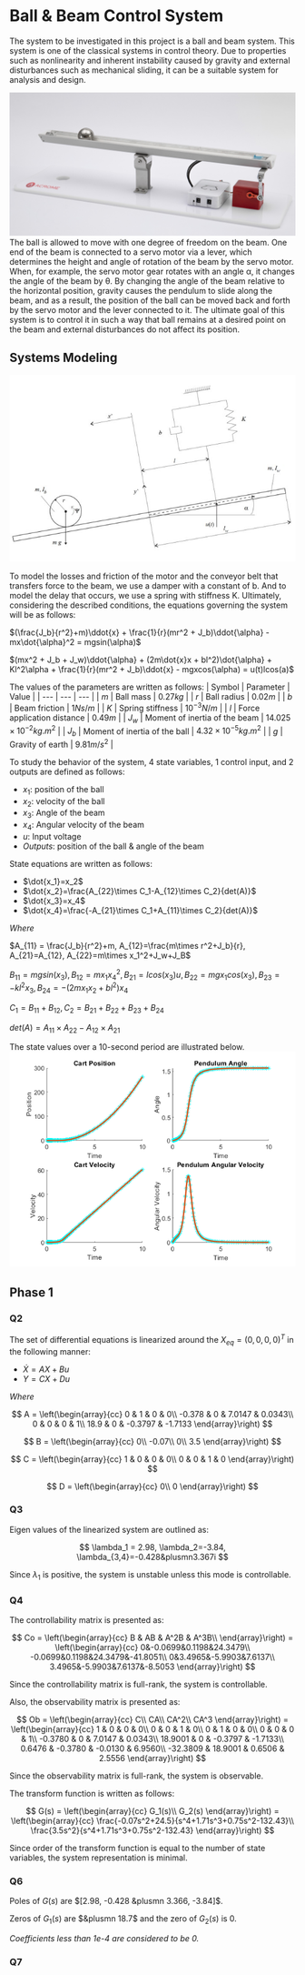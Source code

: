 # Ball & Beam Control System
The system to be investigated in this project is a ball and beam system. This system is one of the classical systems in control theory. Due to properties such as nonlinearity and inherent instability caused by gravity and external disturbances such as mechanical sliding, it can be a suitable system for analysis and design.

<img src="/readme_images/ball_beam.jpg">
The ball is allowed to move with one degree of freedom on the beam. One end of the beam is connected to a servo motor via a lever, which determines the height and angle of rotation of the beam by the servo motor. When, for example, the servo motor gear rotates with an angle α, it changes the angle of the beam by θ. By changing the angle of the beam relative to the horizontal position, gravity causes the pendulum to slide along the beam, and as a result, the position of the ball can be moved back and forth by the servo motor and the lever connected to it. The ultimate goal of this system is to control it in such a way that ball remains at a desired point on the beam and external disturbances do not affect its position.

## Systems Modeling
<img src="/readme_images/model.jpg">

To model the losses and friction of the motor and the conveyor belt that transfers force to the beam, we use a damper with a constant of b. And to model the delay that occurs, we use a spring with stiffness K. Ultimately, considering the described conditions, the equations governing the system will be as follows:

$(\frac{J_b}{r^2}+m)\ddot{x} + \frac{1}{r}(mr^2 + J_b)\ddot{\alpha} - mx\dot{\alpha}^2 = mgsin(\alpha)$

$(mx^2 + J_b + J_w)\ddot{\alpha} + (2m\dot{x}x + bl^2)\dot{\alpha} + Kl^2\alpha + \frac{1}{r}(mr^2 + J_b)\ddot{x} - mgxcos(\alpha) = u(t)lcos(a)$

The values of the parameters are written as follows:
| Symbol | Parameter | Value |
| --- | --- | --- |
| $m$ | Ball mass | $0.27kg$ |
| $r$ | Ball radius | $0.02m$ |
| $b$ | Beam friction | $1Ns/m$ |
| $K$ | Spring stiffness | $10^{-3}N/m$ |
| $l$ | Force application distance | $0.49m$ |
| $J_w$ | Moment of inertia of the beam | $14.025\times 10^{-2} kg.m^2$ |
| $J_b$ | Moment of inertia of the ball | $4.32\times 10^{-5} kg.m^2$ |
| $g$ | Gravity of earth | $9.81m/s^2$ |

To study the behavior of the system, 4 state variables, 1 control input, and 2 outputs are defined as follows:
* $x_1$: position of the ball
* $x_2$: velocity of the ball
* $x_3$: Angle of the beam
* $x_4$: Angular velocity of the beam
* $u$: Input voltage
* _Outputs_: position of the ball & angle of the beam

State equations are written as follows:

* $\dot{x_1}=x_2$
* $\dot{x_2}=\frac{A_{22}\times C_1-A_{12}\times C_2}{det(A)}$
* $\dot{x_3}=x_4$
* $\dot{x_4}=\frac{-A_{21}\times C_1+A_{11}\times C_2}{det(A)}$

_Where_

$A_{11} = \frac{J_b}{r^2}+m, A_{12}=\frac{m\times r^2+J_b}{r}, A_{21}=A_{12}, A_{22}=m\times x_1^2+J_w+J_B$

$B_{11}=mgsin(x_3), B_{12}=mx_1x_4^2, B_{21}=lcos(x_3)u, B_{22}=mgx_1cos(x_3), B_{23}=-kl^2x_3, B_{24}=-(2mx_1x_2+bl^2)x_4$

$C_1=B_{11}+B_{12}, C_2=B_{21}+B_{22}+B_{23}+B_{24}$

$det(A)=A_{11}\times A_{22}-A_{12}\times A_{21}$

The state values over a 10-second period are illustrated below.
<img src="/readme_images/equations.png">

## Phase 1
### Q2
The set of differential equations is linearized around the $X_{eq} = (0, 0, 0, 0)^T$ in the following manner:


* $\dot{X} = AX+Bu$
* $Y = CX + Du$

_Where_

$$
A = \left(\begin{array}{cc} 
0 & 1 & 0 & 0\\
-0.378 & 0 & 7.0147 & 0.0343\\
0 & 0 & 0 & 1\\
18.9 & 0 & -0.3797 & -1.7133
\end{array}\right)
$$

$$
B = \left(\begin{array}{cc} 
0\\
-0.07\\
0\\
3.5
\end{array}\right)
$$

$$
C = \left(\begin{array}{cc} 
1 & 0 & 0 & 0\\
0 & 0 & 1 & 0
\end{array}\right)
$$

$$
D = \left(\begin{array}{cc} 
0\\
0
\end{array}\right)
$$
### Q3
Eigen values of the linearized system are outlined as:

$$ \lambda_1 = 2.98, \lambda_2=-3.84, \lambda_{3,4}=-0.428&plusmn3.367i $$

Since $λ_1$ is positive, the system is unstable unless this mode is controllable.
### Q4
The controllability matrix is presented as:

$$
Co = \left(\begin{array}{cc} 
B & AB & A^2B & A^3B\\
\end{array}\right) = \left(\begin{array}{cc} 
0&-0.0699&0.1198&24.3479\\
-0.0699&0.1198&24.3479&-41.8051\\
0&3.4965&-5.9903&7.6137\\
3.4965&-5.9903&7.6137&-8.5053
\end{array}\right)
$$

Since the controllability matrix is full-rank, the system is controllable.

Also, the observability matrix is presented as:

$$
Ob = \left(\begin{array}{cc} 
C\\
CA\\
CA^2\\
CA^3
\end{array}\right) = \left(\begin{array}{cc} 
1 & 0 & 0 & 0\\
0 & 0 & 1 & 0\\
0 & 1 & 0 & 0\\
0 & 0 & 0 & 1\\
-0.3780 & 0 & 7.0147 & 0.0343\\
18.9001 & 0 & -0.3797 & -1.7133\\
0.6476 & -0.3780 & -0.0130 & 6.9560\\
-32.3809 & 18.9001 & 0.6506 & 2.5556
\end{array}\right)
$$

Since the observability matrix is full-rank, the system is observable.

The transform function is written as follows:

$$
G(s) = \left(\begin{array}{cc} 
G_1(s)\\
G_2(s)
\end{array}\right) = \left(\begin{array}{cc} 
\frac{-0.07s^2+24.5}{s^4+1.71s^3+0.75s^2-132.43}\\
\frac{3.5s^2}{s^4+1.71s^3+0.75s^2-132.43}
\end{array}\right)
$$

Since order of the transform function is equal to the number of state variables, the system representation is minimal.
<!--
### Q5
$$
e^{At} = \left(\begin{array}{cc} 
0.274e^{3t}+0.21e^{-3.85t}+e^{-0.43t}(0.516 cos⁡(3.37t)+0.0616 sin⁡(3.37t))&0.092e^{3t}-0.054e^{-3.85t}+e^{-0.43t} (-0.037 cos⁡(3.37t)+0.149 sin⁡(3.37t))& 0.21e^{3t}+0.095e^{-3.85t}+e^{-0.43t}(-0.3 cos⁡(3.37t)-0.116 sin⁡(3.37t))&0.04e^{3t}-0.44e^{-3.85t}+0.09e^{-0.43t} sin⁡(3.37t)\\
0.82e^{3t}-0.807e^{-3.85t}+e^{-0.43t} (-0.014 cos⁡(3.37t)-1.764 sin⁡(3.37t))&0.274e^{3t}+0.21e^{-3.85t}+e^{-0.43t} (0.516 cos⁡(3.37t)+0.0616 sin⁡(3.37t))& 0.63e^{3t}-0.37e^{-3.85t}+e^{-0.43t} (-0.26 cos⁡(3.37t)+1.07 sin⁡(3.37t))&0.13e^{3t}+0.17e^{-3.85t}+e^{-0.43t}(-0.3 cos⁡(3.37t)+0.043 sin⁡(3.37t))\\
0.36e^{3t}+0.46e^{-3.85t}+e^{-0.43t} (-0.82 cos⁡(3.37t)+0.1 sin⁡(3.37t))&0.12e^{3t}-0.12e^{-3.85t}-0.25e^{-0.43t} sin⁡(3.37t)& 0.27e^{3t}+0.21e^{-3.85t}+e^{-0.43t} (0.52 cos⁡(3.37t)+0.06 sin⁡(3.37t))&0.06e^{3t}-0.97e^{-3.85t}+e^{-0.43t} (0.037 cos⁡(3.37t)+0.14 sin(3.37t))\\
1.07e^{3t}-1.78e^{-3.85t}+e^{-0.43} (0.7 cos⁡(3.37t)+2.72 sin⁡(3.37t))& 0.36e^{3t}+0.46e^{-3.85t}+e^{-0.43t} (-0.82 cos⁡(3.37t)+0.1 sin⁡(3.37t))& 0.82e^{3t}-0.8e^{-3.85t}+e^{-0.43t} (-0.14 cos⁡(3.37t)-1.76 sin⁡(3.37t))&0.177e^{3t}+0.371e^{-3.85t}+e^{-0.43t} (0.45 cos⁡(3.37t)-0.18 sin⁡(3.37t))
\end{array}\right)
$$
-->
### Q6
Poles of $G(s)$ are $[2.98, -0.428 &plusmn 3.366, -3.84]$.

Zeros of $G_1(s)$ are $&plusmn 18.7$ and the zero of $G_2(s)$ is 0.

_Coefficients less than 1e-4 are considered to be 0._
### Q7
